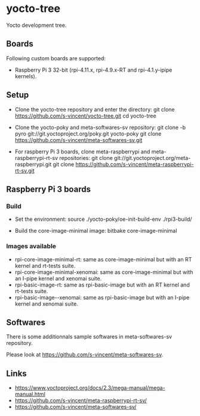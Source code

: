 # yocto-tree

Yocto development tree.

## Boards

Following custom boards are supported:
- Raspberry Pi 3 32-bit (rpi-4.11.x, rpi-4.9.x-RT and rpi-4.1.y-ipipe kernels).

## Setup

- Clone the yocto-tree repository and enter the directory:
git clone https://github.com/s-vincent/yocto-tree.git
cd yocto-tree

- Clone the yocto-poky and meta-softwares-sv repository:
git clone -b pyro git://git.yoctoproject.org/poky.git yocto-poky
git clone https://github.com/s-vincent/meta-softwares-sv.git

- For raspberry Pi 3 boards, clone meta-raspberrypi and meta-raspberrypi-rt-sv repositories:
git clone git://git.yoctoproject.org/meta-raspberrypi.git
git clone https://github.com/s-vincent/meta-raspberrypi-rt-sv.git

## Raspberry Pi 3 boards

### Build

- Set the environment:
source ./yocto-poky/oe-init-build-env ./rpi3-build/

- Build the core-image-minimal image:
bitbake core-image-minimal

### Images available

- rpi-core-image-minimal-rt: same as core-image-minimal but with an RT kernel 
and rt-tests suite.
- rpi-core-image-minimal-xenomai: same as core-image-minimal but with an I-pipe
kernel and xenomai suite.
- rpi-basic-image-rt: same as rpi-basic-image but with an RT kernel and rt-tests
suite.
- rpi-basic-image--xenomai: same as rpi-basic-image but with an I-pipe kernel
and xenomai suite.

## Softwares

There is some additionnals sample softwares in meta-softwares-sv repository.

Please look at https://github.com/s-vincent/meta-softwares-sv.

## Links

* https://www.yoctoproject.org/docs/2.3/mega-manual/mega-manual.html
* https://github.com/s-vincent/meta-raspberrypi-rt-sv/
* https://github.com/s-vincent/meta-softwares-sv/

